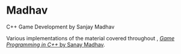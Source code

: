 # Madhav
C++ Game Development by Sanjay Madhav

Various implementations of the material covered throughout , [*Game Programming in C++* by Sanay Madhav](https://www.amazon.com/Sanjay-Madhav/e/B00D9FUNHI%3Fref=dbs_a_mng_rwt_scns_share).
